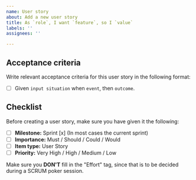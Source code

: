```yaml
---
name: User story
about: Add a new user story
title: As `role`, I want `feature`, so I `value`
labels: ''
assignees: ''

---
```


## Acceptance criteria

Write relevant acceptance criteria for this user story in the following format:
 - [ ] Given `input situation` when `event`, then `outcome`.

## Checklist

Before creating a user story, make sure you have given it the following:

 - [ ] **Milestone:** Sprint [x] (In most cases the current sprint)
 - [ ] **Importance:** Must / Should / Could / Would
 - [ ] **Item type:** User Story
 - [ ] **Priority:** Very High / High / Medium / Low

Make sure you **DON'T** fill in the "Effort" tag, since that is to be decided during a SCRUM poker session.
